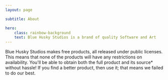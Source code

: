 ```yaml
---
layout: page

subtitle: About

hero:
    class: rainbow-background
    text: Blue Husky Studios is a brand of quality Software and Art
---
```


Blue Husky Studios makes free products, all released under public licenses. This means that none of the products will have any restrictions on availability. You'll be able to obtain both the full product and its source* without hassle! If you find a better product, then use it; that means we failed to do our best.
